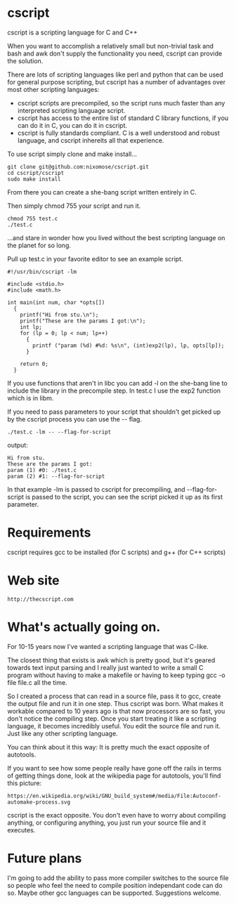 # cscript

cscript is a scripting language for C and C++

When you want to accomplish a relatively small but non-trivial task and bash and awk don't supply the functionality you need, cscript can provide the solution.

There are lots of scripting languages like perl and python that can be used for general purpose scripting, but cscript has a number of advantages over most other scripting languages:

* cscript scripts are precompiled, so the script runs much faster than any interpreted scripting language script.
* cscript has access to the entire list of standard C library functions, if you can do it in C, you can do it in cscript.
* cscript is fully standards compliant. C is a well understood and robust language, and cscript inhereits all that experience.

To use script simply clone and make install...

    git clone git@github.com:nixomose/cscript.git
    cd cscript/cscript
    sudo make install

From there you can create a she-bang script written entirely in C.

Then simply chmod 755 your script and run it.

    chmod 755 test.c
    ./test.c

...and stare in wonder how you lived without the best scripting language on the planet for so long.

Pull up test.c in your favorite editor to see an example script.

    #!/usr/bin/cscript -lm

    #include <stdio.h>
    #include <math.h>

    int main(int num, char *opts[])
      {
        printf("Hi from stu.\n");
        printf("These are the params I got:\n");
        int lp;
        for (lp = 0; lp < num; lp++)
          {
            printf ("param (%d) #%d: %s\n", (int)exp2(lp), lp, opts[lp]);
          }
        
        return 0;
      }


If you use functions that aren't in libc you can add -l<libname> on the she-bang line to include the library in the precompile step. In test.c I use the exp2 function which is in libm.

If you need to pass parameters to your script that shouldn't get picked up by the cscript process you can use the -- flag.

    ./test.c -lm -- --flag-for-script

output:

    Hi from stu.
    These are the params I got:
    param (1) #0: ./test.c
    param (2) #1: --flag-for-script

In that example -lm is passed to cscript for precompiling, and --flag-for-script is passed to the script, you can see the script picked it up as its first parameter.

# Requirements

cscript requires gcc to be installed (for C scripts) and g++ (for C++ scripts) 

# Web site

    http://thecscript.com
    

# What's actually going on.

For 10-15 years now I've wanted a scripting language that was C-like.

The closest thing that exists is awk which is pretty good, but it's geared towards text input parsing and I really just wanted to write a small C program without having to make a makefile or having to keep typing gcc -o file file.c all the time.

So I created a process that can read in a source file, pass it to gcc, create the output file and run it in one step. Thus cscript was born. What makes it workable compared to 10 years ago is that now processors are so fast, you don't notice the compiling step.
Once you start treating it like a scripting language, it becomes incredibly useful. You edit the source file and run it. Just like any other scripting language.

You can think about it this way: It is pretty much the exact opposite of autotools.

If you want to see how some people really have gone off the rails in terms of getting things done, look at the wikipedia page for autotools, you'll find this picture:

    https://en.wikipedia.org/wiki/GNU_build_system#/media/File:Autoconf-automake-process.svg

cscript is the exact opposite. You don't even have to worry about compiling anything, or configuring anything, you just run your source file and it executes.

# Future plans

I'm going to add the ability to pass more compiler switches to the source file so people who feel the need to compile position independant code can do so.
Maybe other gcc languages can be supported.
Suggestions welcome.




